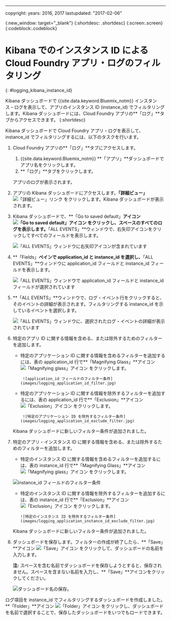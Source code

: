 ---

copyright:
  years: 2016, 2017
lastupdated: "2017-02-06"


<!-- Common attributes used in the template are defined as follows: -->
{:new_window: target="_blank"}
{:shortdesc: .shortdesc}
{:screen:.screen}
{:codeblock:.codeblock}


# Kibana でのインスタンス ID による Cloud Foundry アプリ・ログのフィルタリング
<!-- for example, Uploading your data -->
{: #logging_kibana_instance_id}
<!-- Provide an appropriate ID above -->

Kibana ダッシュボードで {{site.data.keyword.Bluemix_notm}} インスタンス・ログを表示して、アプリのインスタンス ID (instance_id) でフィルタリングします。Kibana ダッシュボードには、Cloud Foundry アプリの**「ログ」**タブからアクセスできます。
{:shortdesc}

<!-- Include a sentence to briefly introduce the steps/subtopics. Example: -->
Kibana ダッシュボードで Cloud Foundry アプリ・ログを表示して、instance_id でフィルタリングするには、以下のタスクを行います。

1. Cloud Foundry アプリの**「ログ」**タブにアクセスします。 

    1. {{site.data.keyword.Bluemix_notm}} **「アプリ」**ダッシュボードでアプリ名をクリックします。
    2. **「ログ」**タブをクリックします。 
    
    アプリのログが表示されます。

2. アプリの Kibana ダッシュボードにアクセスします。**「詳細ビュー」** ![「詳細ビュー」リンク](images/logging_advanced_view.jpg) をクリックします。Kibana ダッシュボードが表示されます。

3. Kibana ダッシュボードで、**「Go to saved default」**アイコン ![「Go to saved default」アイコン](images/logging_default_dash.jpg) をクリックし、スペースのすべてのログを表示します。**「ALL EVENTS」**ウィンドウで、右矢印アイコンをクリックしてすべてのフィールドを表示します。 

    ![「ALL EVENTS」ウィンドウに右矢印アイコンが含まれています](images/logging_all_events_no_fields.jpg)

4. **「Fields」**ペインで **application_id** と **instance_id** を選択し、**「ALL EVENTS」**ウィンドウに application_id フィールドと instance_id フィールドを表示します。

    ![「ALL EVENTS」ウィンドウで application_id フィールドと instance_id フィールドが選択されています](images/logging_all_events_app_instance_select.jpg)

5. **「ALL EVENTS」**ウィンドウで、ログ・イベント行をクリックすると、そのイベントの詳細が表示されます。フィルタリングする instance_id を示しているイベントを選択します。

    ![「ALL EVENTS」ウィンドウに、選択されたログ・イベントの詳細が表示されています](images/logging_selected_log_event.jpg)

6. 特定のアプリ ID に関する情報を含める、または除外するためのフィルターを追加します。 

    * 特定のアプリケーション ID に関する情報を含めるフィルターを追加するには、表の application_id 行で**「Magnifying Glass」**アイコン ![「Magnifying glass」アイコン](images/logging_magnifying_glass.jpg) をクリックします。 
    
           ![application_id フィールドのフィルター条件](images/logging_application_id_filter.jpg)
    
    * 特定のアプリケーション ID に関する情報を除外するフィルターを追加するには、表の application_id 行で**「Exclusion」**アイコン ![「Exclusion」アイコン](images/logging_exclusion_icon.png) をクリックします。 
    
           ![特定のアプリケーション ID を除外するフィルター条件](images/logging_application_id_exclude_filter.jpg)
    
    Kibana ダッシュボードに新しいフィルター条件が追加されました。
 

7. 特定のアプリ・インスタンス ID に関する情報を含める、または除外するためのフィルターを追加します。 

    * 特定のインスタンス ID に関する情報を含めるフィルターを追加するには、表の instance_id 行で**「Magnifying Glass」**アイコン ![「Magnifying glass」アイコン](images/logging_magnifying_glass.jpg) をクリックします。 

    ![instance_id フィールドのフィルター条件](images/logging_instance_id_filter.jpg)

     * 特定のインスタンス ID に関する情報を除外するフィルターを追加するには、表の instance_id 行で**「Exclusion」**アイコン ![「Exclusion」アイコン](images/logging_exclusion_icon.png) をクリックします。 
    
           ![特定のインスタンス ID を除外するフィルター条件](images/logging_application_instance_id_exclude_filter.jpg)
    
    Kibana ダッシュボードに新しいフィルター条件が追加されました。

9. ダッシュボードを保存します。フィルターの作成が終了したら、**「Save」**アイコン ![「Save」アイコン](images/logging_save.jpg) をクリックして、ダッシュボードの名前を入力します。 

    **注:** スペースを含む名前でダッシュボードを保存しようとすると、保存されません。スペースを含まない名前を入力し、**「Save」**アイコンをクリックしてください。

    ![ダッシュボード名の保存](images/logging_save_dashboard.jpg)。

ログ項目を instance_id でフィルタリングするダッシュボードを作成しました。**「Folder」**アイコン ![「Folder」アイコン](images/logging_folder.jpg) をクリックし、ダッシュボードを名前で選択することで、保存したダッシュボードをいつでもロードできます。 
